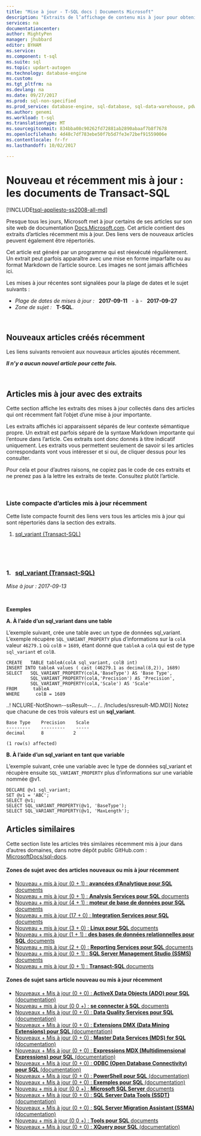 ```yaml
---
title: "Mise à jour - T-SQL docs | Documents Microsoft"
description: "Extraits de l’affichage de contenu mis à jour pour obtenir une documentation récemment modifié, de Transact-SQL."
services: na
documentationcenter: 
author: MightyPen
manager: jhubbard
editor: BYHAM
ms.service: 
ms.component: t-sql
ms.suite: sql
ms.topic: updart-autogen
ms.technology: database-engine
ms.custom: 
ms.tgt_pltfrm: na
ms.devlang: na
ms.date: 09/27/2017
ms.prod: sql-non-specified
ms.prod_service: database-engine, sql-database, sql-data-warehouse, pdw
ms.author: genemi
ms.workload: t-sql
ms.translationtype: MT
ms.sourcegitcommit: 834bba08c90262fd72881ab2890abaaf7b8f7678
ms.openlocfilehash: 4d48c7df783ebe50f7b5d7fe3e72bef91559006e
ms.contentlocale: fr-fr
ms.lasthandoff: 10/02/2017

---
```

# <a name="new-and-recently-updated-transact-sql-docs"></a>Nouveau et récemment mis à jour : les documents de Transact-SQL
[!INCLUDE[tsql-appliesto-ss2008-all-md](../includes/tsql-appliesto-ss2008-all-md.md)]


Presque tous les jours, Microsoft met à jour certains de ses articles sur son site web de documentation [Docs.Microsoft.com](http://docs.microsoft.com/). Cet article contient des extraits d’articles récemment mis à jour. Des liens vers de nouveaux articles peuvent également être répertoriés.

Cet article est généré par un programme qui est réexécuté régulièrement. Un extrait peut parfois apparaître avec une mise en forme imparfaite ou au format Markdown de l’article source. Les images ne sont jamais affichées ici.

Les mises à jour récentes sont signalées pour la plage de dates et le sujet suivants :



- *Plage de dates de mises à jour :* &nbsp; **2017-09-11** &nbsp; - à - &nbsp; **2017-09-27**
- *Zone de sujet :* &nbsp; **T-SQL**.




&nbsp;

## <a name="new-articles-created-recently"></a>Nouveaux articles créés récemment

Les liens suivants renvoient aux nouveaux articles ajoutés récemment.


***Il n’y a aucun nouvel article pour cette fois.***



&nbsp;

## <a name="updated-articles-with-excerpts"></a>Articles mis à jour avec des extraits

Cette section affiche les extraits des mises à jour collectés dans des articles qui ont récemment fait l’objet d’une mise à jour importante.

Les extraits affichés ici apparaissent séparés de leur contexte sémantique propre. Un extrait est parfois séparé de la syntaxe Markdown importante qui l’entoure dans l’article. Ces extraits sont donc donnés à titre indicatif uniquement. Les extraits vous permettent seulement de savoir si les articles correspondants vont vous intéresser et si oui, de cliquer dessus pour les consulter.

Pour cela et pour d’autres raisons, ne copiez pas le code de ces extraits et ne prenez pas à la lettre les extraits de texte. Consultez plutôt l’article.





&nbsp;

<a name="compactupdatedlist"/>

### <a name="compact-list-of-articles-updated-recently"></a>Liste compacte d’articles mis à jour récemment

Cette liste compacte fournit des liens vers tous les articles mis à jour qui sont répertoriés dans la section des extraits.

1. [sql_variant (Transact-SQL)](#TitleNum_1)




&nbsp;

&nbsp;

<a name="TitleNum_1"/>

### <a name="1-nbsp-sqlvariant-transact-sqldata-typessql-variant-transact-sqlmd"></a>1. &nbsp; [sql_variant (Transact-SQL)](data-types/sql-variant-transact-sql.md)

*Mise à jour : 2017-09-13* &nbsp; &nbsp; &nbsp; &nbsp;&nbsp; 

<!-- Source markdown line 111.  ms.author= "rickbyh".  -->

&nbsp;


<!-- git diff --ignore-all-space --unified=0 659578de7de33d8672ceb9542093862107d13526 c80026de2b0deedab3722a874e9124c2cfefa049  (PR=0  ,  Filename=sql-variant-transact-sql.md  ,  Dirpath=docs\t-sql\data-types\  ,  MergeCommitSha40=5cd78481b3fac55ec34b59e7b1ad25e0e14d2a00) -->



**Exemples**


**A. À l’aide d’un sql_variant dans une table**

 L’exemple suivant, crée une table avec un type de données sql_variant. L’exemple récupère `SQL_VARIANT_PROPERTY` plus d’informations sur la `colA` valeur `46279.1` où `colB`  = `1689`, étant donné que `tableA` a `colA` qui est de type `sql_variant` et `colB`.

```
CREATE   TABLE tableA(colA sql_variant, colB int)
INSERT INTO tableA values ( cast (46279.1 as decimal(8,2)), 1689)
SELECT   SQL_VARIANT_PROPERTY(colA,'BaseType') AS 'Base Type',
         SQL_VARIANT_PROPERTY(colA,'Precision') AS 'Precision',
         SQL_VARIANT_PROPERTY(colA,'Scale') AS 'Scale'
FROM      tableA
WHERE      colB = 1689
```

 ..! NCLURE-NotShown--ssResult--... /.. /Includes/ssresult-MD.MD)] Notez que chacune de ces trois valeurs est un **sql_variant**.

```
Base Type    Precision    Scale
---------    ---------    -----
decimal      8           2

(1 row(s) affected)
```

**B. À l’aide d’un sql_variant en tant que variable**

 L’exemple suivant, crée une variable avec le type de données sql_variant et récupère ensuite `SQL_VARIANT_PROPERTY` plus d’informations sur une variable nommée @v1.

```
DECLARE @v1 sql_variant;
SET @v1 = 'ABC';
SELECT @v1;
SELECT SQL_VARIANT_PROPERTY(@v1, 'BaseType');
SELECT SQL_VARIANT_PROPERTY(@v1, 'MaxLength');
```








## <a name="similar-articles"></a>Articles similaires

<!--  HOW TO:
    Refresh this file's line items with the latest 'Count-in-Similars*' content.
    Then run Run-533-*.BAT
-->

Cette section liste les articles très similaires récemment mis à jour dans d’autres domaines, dans notre dépôt public GitHub.com : [MicrosoftDocs/sql-docs](https://github.com/MicrosoftDocs/sql-docs/).

#### <a name="subject-areas-which-do-have-new-or-recently-updated-articles"></a>Zones de sujet avec des articles nouveaux ou mis à jour récemment

- [Nouveau + mis à jour (0 + 1) : **avancées d’Analytique pour SQL** documents](../advanced-analytics/new-updated-advanced-analytics.md)
- [Nouveau + mis à jour (0 + 1) : **Analysis Services pour SQL** documents](../analysis-services/new-updated-analysis-services.md)
- [Nouveau + mis à jour (4 + 1) : **moteur de base de données pour SQL** documents](../database-engine/new-updated-database-engine.md)
- [Nouveau + mis à jour (17 + 0) : **Integration Services pour SQL** documents](../integration-services/new-updated-integration-services.md)
- [Nouveau + mis à jour (3 + 0) : **Linux pour SQL** documents](../linux/new-updated-linux.md)
- [Nouveau + mis à jour (1 + 1) : **des bases de données relationnelles pour SQL** documents](../relational-databases/new-updated-relational-databases.md)
- [Nouveau + mis à jour (2 + 0) : **Reporting Services pour SQL** documents](../reporting-services/new-updated-reporting-services.md)
- [Nouveau + mis à jour (0 + 1) : **SQL Server Management Studio (SSMS)** documents](../ssms/new-updated-ssms.md)
- [Nouveau + mis à jour (0 + 1) : **Transact-SQL** documents](../t-sql/new-updated-t-sql.md)

#### <a name="subject-areas-which-have-no-new-or-recently-updated-articles"></a>Zones de sujet sans article nouveau ou mis à jour récemment

- [Nouveaux + Mis à jour (0 + 0) : **ActiveX Data Objects (ADO) pour SQL** (documentation)](../ado/new-updated-ado.md)
- [Nouveau + mis à jour (0 0 +) : **se connecter à SQL** documents](../connect/new-updated-connect.md)
- [Nouveaux + Mis à jour (0 + 0) : **Data Quality Services pour SQL** (documentation)](../data-quality-services/new-updated-data-quality-services.md)
- [Nouveaux + Mis à jour (0 + 0) : **Extensions DMX (Data Mining Extensions) pour SQL** (documentation)](../dmx/new-updated-dmx.md)
- [Nouveaux + Mis à jour (0 + 0) : **Master Data Services (MDS) for SQL** (documentation)](../master-data-services/new-updated-master-data-services.md)
- [Nouveaux + Mis à jour (0 + 0) : **Expressions MDX (Multidimensional Expressions) pour SQL** (documentation)](../mdx/new-updated-mdx.md)
- [Nouveaux + Mis à jour (0 + 0) : **ODBC (Open Database Connectivity) pour SQL** (documentation)](../odbc/new-updated-odbc.md)
- [Nouveaux + Mis à jour (0 + 0) : **PowerShell pour SQL** (documentation)](../powershell/new-updated-powershell.md)
- [Nouveaux + Mis à jour (0 + 0) : **Exemples pour SQL** (documentation)](../sample/new-updated-sample.md)
- [Nouveau + mis à jour (0 0 +) : **Microsoft SQL Server** documents](../sql-server/new-updated-sql-server.md)
- [Nouveaux + Mis à jour (0 + 0) : **SQL Server Data Tools (SSDT)** (documentation)](../ssdt/new-updated-ssdt.md)
- [Nouveaux + Mis à jour (0 + 0) : **SQL Server Migration Assistant (SSMA)** (documentation)](../ssma/new-updated-ssma.md)
- [Nouveau + mis à jour (0 0 +) : **Tools pour SQL** documents](../tools/new-updated-tools.md)
- [Nouveaux + Mis à jour (0 + 0) : **XQuery pour SQL** (documentation)](../xquery/new-updated-xquery.md)



